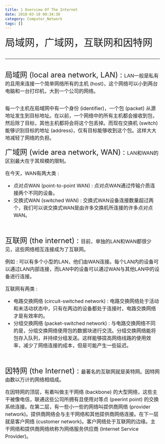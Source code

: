 ```yaml
---
title: 1 Overview Of The Internet
date: 2018-03-10 00:34:30
category: Computer_Network
tags: []
---
```

<font size=6>局域网，广域网，互联网和因特网
<!--more-->

---
<font size=5>局域网 (local area network, LAN) : 
<font size=3>LAN一般是私有的且用来连接一个简单网络所有的主机 (host)，这个网络可以小到两台电脑和一台打印机，大到一个公司的网络。

每一个主机在局域网中有一个身份 (identifier)，一个包 (packet) 从源地址发生到目标地址。在以前，一个网络中的所有主机都会接收到包，然后除了目标，其他主机都将会将这个包丢掉。而现在交换机 (switch) 能够识别目标的地址 (address)，仅有目标能够收到这个包。这样大大地减轻了网络的负担。
<br/>

<font size=5>广域网 (wide area network, WAN) : 
<font size=3>LAN和WAN的区别最大在于其规模的限制。

在今天，WAN有两大类 : 
- 点对点WAN (point-to-point WAN) : 点对点WAN通过传输介质连接两个不同的设备。
- 交换式WAN (switched WAN) : 交换式WAN设备连接数量超过两个，我们可以说交换式WAN是由许多交换机所连接的许多点对点WAN。
<br/>

<font size=5>互联网 (the internet) : 
<font size=3>目前，单独的LAN和WAN都很少见，这些网络相互连接成为了互联网。

例如 : 可以有多个小型的LAN，他们由WAN连接。每个LAN内的设备可以通过LAN内部连接，而LAN中的设备可以通过WAN与其他LAN中的设备进行连接。

互联网有两类 : 
- 电路交换网络 (circuit-switched network) : 电路交换网络处于活动和未活动状态中，只有在两边的设备都处于连接时，电路交换网络才是有效率的。
- 分组交换网络 (packet-switched network) : 与电路交换网络不同的是，分组交换网络使用包的数据块进行交流。分组交换网络能将包存入队列，并持续分组发送。这样能够提高网络线路的使用效率，减少了网络连接的成本，但是可能产生一些延迟。
<br/>

<font size=5>因特网 (the Internet) : 
<font size=3>最著名的互联网就是英特网。因特网由数以万计的网络相组成。

在因特网的顶层，有着叫做主干网络 (backbone) 的大型网络，这些主干被像电信，联通这些公司所拥有且使用对等点 (peerint point) 的交换系统连接。在第二层，有一些小一些的网络叫提供商网络 (provider network)。提供商网络会与主干网络和其他提供商网络连接。在下一层就是客户网络 (customer network)。客户网络处于互联网的边缘。主干网络和提供商网络统称为网络服务供应商 (Internet Service Provider)。

